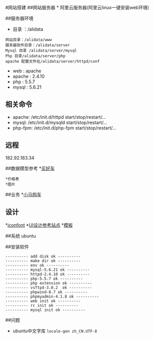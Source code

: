 #网站搭建
##网站服务器
	* 阿里云服务器(阿里云linux一键安装web环境)

##服务器环境
* 目录 ：/alidata
```
网站目录：/alidata/www 
服务器软件目录：/alidata/server 
Mysql 目录 /alidata/server/mysql 
Php 目录/alidata/server/php
apache 配置文件在/alidata/server/httpd/conf
```
* web    : apache
* apache : 2.4.10
* php    : 5.5.7
* mysql  : 5.6.21


## 相关命令
* apache: /etc/init.d/httpd start/stop/restart/... 
* mysql: /etc/init.d/mysqld start/stop/restart/... 
* php-fpm: /etc/init.d/php-fpm start/stop/restart/...

## 远程
182.92.183.34 

##数据模型参考
*[买好车](http://maihaoche.com/detail.htm?item_id=153)
```
*价格表
*图片
```
##业务
*[小马购车](http://www.xiaomagouche.com/index.html)



## 设计
*[iconfont](http://www.iconfont.cn/)
*[UI设计参考站点](http://demo.themesuite.com/automotive/#)
*[模板](http://themeforest.net/item/automotive-car-dealership-business-wordpress-theme/9210971)

##系统
	ubuntu


##安装软件
```
---------- add disk ok ----------
---------- make dir ok ----------
---------- env ok ----------
---------- mysql-5.6.21 ok ----------
---------- httpd-2.4.10 ok ----------
---------- php-5.5.7 ok ----------
---------- php extension ok ----------
---------- vsftpd-3.0.2  ok ----------
---------- phpwind-8.7 ok ----------
---------- phpmyadmin-4.1.8 ok ----------
---------- web init ok ----------
---------- rc init ok ----------
---------- mysql init ok ----------
```	

##问题
* ubuntu中文字库 `locale-gen zh_CN.UTF-8`
